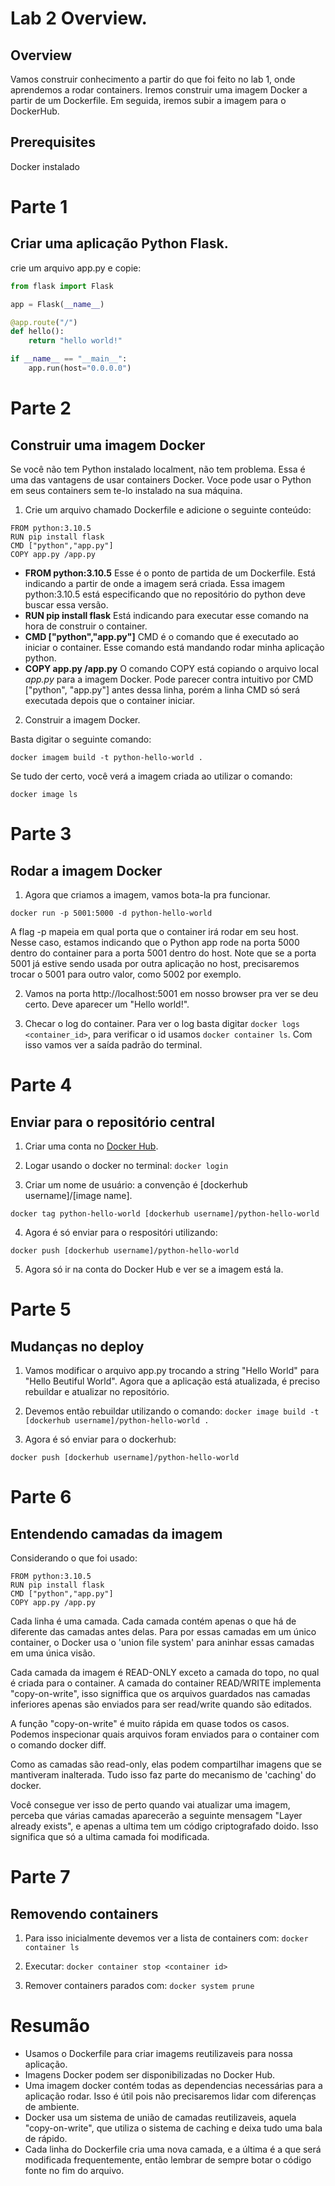 # Lab 2 Overview.

## Overview

Vamos construir conhecimento a partir do que foi feito no lab 1, onde aprendemos a rodar containers.
Iremos construir uma imagem Docker a partir de um Dockerfile.
Em seguida, iremos subir a imagem para o DockerHub.

## Prerequisites

Docker instalado

# Parte 1

## Criar uma aplicação Python Flask.

crie um arquivo app.py e copie:

```python
from flask import Flask

app = Flask(__name__)

@app.route("/")
def hello():
    return "hello world!"

if __name__ == "__main__":
    app.run(host="0.0.0.0")
```

# Parte 2

## Construir uma imagem Docker

Se você não tem Python instalado localment, não tem problema. Essa é uma das vantagens de usar containers Docker. Voce pode usar o Python em seus containers sem te-lo instalado na sua máquina.

1. Crie um arquivo chamado Dockerfile e adicione o seguinte conteúdo:
```
FROM python:3.10.5
RUN pip install flask
CMD ["python","app.py"]
COPY app.py /app.py
```
 - **FROM python:3.10.5**
    Esse é o ponto de partida de um Dockerfile. Está indicando a partir de onde a imagem será criada.
    Essa imagem python:3.10.5 está especificando que no repositório do python deve buscar essa versão.
 - **RUN pip install flask**
    Está indicando para executar esse comando na hora de construir o container.
 - **CMD ["python","app.py"]**
    CMD é o comando que é executado ao iniciar o container. Esse comando está mandando rodar minha aplicação python.
 - **COPY app.py /app.py**
    O comando COPY está copiando o arquivo local *app.py* para a imagem Docker.
    Pode parecer contra intuitivo por CMD ["python", "app.py"] antes dessa linha, porém a linha CMD só será executada depois que o container iniciar.

2. Construir a imagem Docker.

Basta digitar o seguinte comando:

```
docker imagem build -t python-hello-world .
```

Se tudo der certo, você verá a imagem criada ao utilizar o comando:
```
docker image ls
```

# Parte 3

## Rodar a imagem Docker

1. Agora que criamos a imagem, vamos bota-la pra funcionar.

```
docker run -p 5001:5000 -d python-hello-world
```

A flag -p mapeia em qual porta que o container irá rodar em seu host. Nesse caso, estamos indicando que o Python app rode na porta 5000 dentro do container para a porta 5001 dentro do host. Note que se a porta 5001 já estive sendo usada por outra aplicação no host, precisaremos trocar o 5001 para outro valor, como 5002 por exemplo.

2. Vamos na porta http://localhost:5001 em nosso browser pra ver se deu certo. Deve aparecer um "Hello world!".

3. Checar o log do container.
    Para ver o log basta digitar ```docker logs <container_id>```, para verificar o id usamos ```docker container ls```.
    Com isso vamos ver a saída padrão do terminal.

# Parte 4

## Enviar para o repositório central

1. Criar uma conta no [Docker Hub](https://hub.docker.com/).

2. Logar usando o docker no terminal:
   ```docker login```

3. Criar um nome de usuário:
   a convenção é [dockerhub username]/[image name].
```
docker tag python-hello-world [dockerhub username]/python-hello-world
```

4. Agora é só enviar para o respositóri utilizando:
```
docker push [dockerhub username]/python-hello-world
```

5. Agora só ir na conta do Docker Hub e ver se a imagem está la.

# Parte 5

## Mudanças no deploy

1. Vamos modificar o arquivo app.py trocando a string "Hello World" para "Hello Beutiful World".
    Agora que a aplicação está atualizada, é preciso rebuildar e atualizar no repositório.

2. Devemos então rebuildar utilizando o comando:
```docker image build -t [dockerhub username]/python-hello-world .```

3. Agora é só enviar para o dockerhub:
```
docker push [dockerhub username]/python-hello-world
```

# Parte 6

## Entendendo camadas da imagem

Considerando o que foi usado:

```
FROM python:3.10.5
RUN pip install flask
CMD ["python","app.py"]
COPY app.py /app.py
```

Cada linha é uma camada. Cada camada contém apenas o que há de diferente das camadas antes delas. Para por essas camadas em um único container, o Docker usa o 'union file system' para aninhar essas camadas em uma única visão.

Cada camada da imagem é READ-ONLY exceto a camada do topo, no qual é criada para o container. A camada do container READ/WRITE implementa "copy-on-write", isso signiffica que os arquivos guardados nas camadas inferiores apenas são enviados para ser read/write quando são editados.

A função "copy-on-write" é muito rápida em quase todos os casos. Podemos inspecionar quais arquivos foram enviados para o container com o comando docker diff.

Como as camadas são read-only, elas podem compartilhar imagens que se mantiveram inalterada. Tudo isso faz parte do mecanismo de 'caching' do docker.

Você consegue ver isso de perto quando vai atualizar uma imagem, perceba que várias camadas aparecerão a seguinte mensagem "Layer already exists", e apenas a ultima tem um código criptografado doido. Isso significa que só a ultima camada foi modificada.

# Parte 7

## Removendo containers

1. Para isso inicialmente devemos ver a lista de containers com:
```docker container ls```

2. Executar:
   ```docker container stop <container id>```
3. Remover containers parados com:
   ```docker system prune```

# Resumão
 - Usamos o Dockerfile para criar imagems reutilizaveis para nossa aplicação.
 - Imagens Docker podem ser disponibilizadas no Docker Hub.
 - Uma imagem docker contém todas as dependencias necessárias para a aplicação rodar. Isso é útil pois não precisaremos lidar com diferenças de ambiente.
 - Docker usa um sistema de união de camadas reutilizaveis, aquela "copy-on-write", que utiliza o sistema de caching e deixa tudo uma bala de rápido.
 - Cada linha do Dockerfile cria uma nova camada, e a última é a que será modificada frequentemente, então lembrar de sempre botar o código fonte no fim do arquivo.